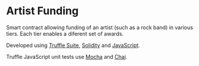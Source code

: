 # Artist Funding

Smart contract allowing funding of an artist (such as a rock band) in various tiers. Each tier enables a diferent set of awards.

Developed using [Truffle Suite], [Solidity] and [JavaScript].

Truffle JavaScript unit tests use [Mocha] and [Chai].

[Truffle Suite]: <https://truffleframework.com/>

[Solidity]: <https://solidity.readthedocs.io/en/v0.5.3/index.html>

[JavaScript]: <https://developer.mozilla.org/en-US/docs/Web/JavaScript>

[Mocha]: <https://mochajs.org>
[Chai]: <https://www.chaijs.com>
